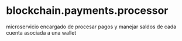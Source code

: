 # blockchain.payments.processor
microservicio encargado de procesar pagos y manejar saldos de cada cuenta asociada a una wallet
